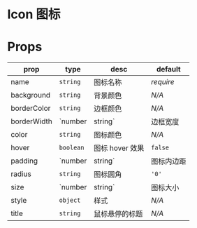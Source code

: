 # Icon 图标

# Props
| prop | type | desc | default |
| ---- | ---- | ---- | ------- |
| name | `string` | 图标名称 | *require* |
| background | `string` | 背景颜色 | *N/A* |
| borderColor | `string` | 边框颜色 | *N/A* |
| borderWidth | `number | string` | 边框宽度 | `0` |
| color | `string` | 图标颜色 | *N/A* |
| hover | `boolean` | 图标 hover 效果 | `false` |
| padding | `number | string` | 图标内边距 | `0` |
| radius | `string` | 图标圆角 | `'0'` |
| size | `number | string` | 图标大小 | `16` |
| style | `object` | 样式 | *N/A* |
| title | `string` | 鼠标悬停的标题 | *N/A* |
